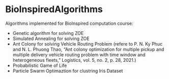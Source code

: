 # BioInspiredAlgorithms
Algorithms implemented for BioInspired computation course:
  * Genetic algorithm for solving ZOE
  * Simulated Annealing for solving ZOE
  * Ant Colony for solving Vehicle Routing Problem (refere to P. N. Ky Phuc and N. L. Phuong Thao, “Ant colony optimization for multiple pickup and multiple delivery vehicle routing problem with time window and heterogeneous fleets,” Logistics, vol. 5, no. 2, p. 28, 2021.)
  * Probabilistic Game of Life
  * Particle Swarm Optimaztion for clustring Iris Dataset
